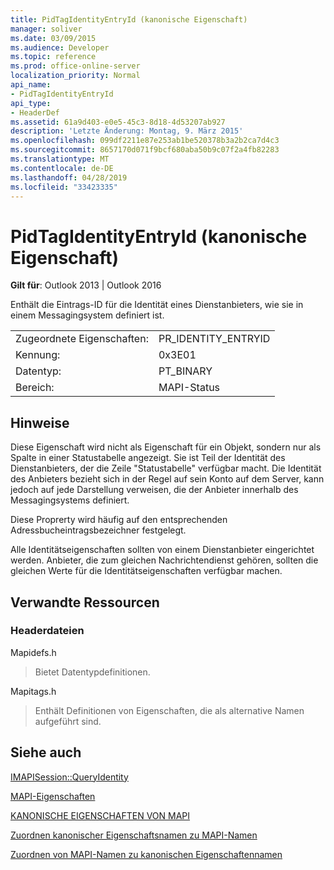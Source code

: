 ```yaml
---
title: PidTagIdentityEntryId (kanonische Eigenschaft)
manager: soliver
ms.date: 03/09/2015
ms.audience: Developer
ms.topic: reference
ms.prod: office-online-server
localization_priority: Normal
api_name:
- PidTagIdentityEntryId
api_type:
- HeaderDef
ms.assetid: 61a9d403-e0e5-45c3-8d18-4d53207ab927
description: 'Letzte Änderung: Montag, 9. März 2015'
ms.openlocfilehash: 099df2211e87e253ab1be520378b3a2b2ca7d4c3
ms.sourcegitcommit: 8657170d071f9bcf680aba50b9c07f2a4fb82283
ms.translationtype: MT
ms.contentlocale: de-DE
ms.lasthandoff: 04/28/2019
ms.locfileid: "33423335"
---
```

# <a name="pidtagidentityentryid-canonical-property"></a>PidTagIdentityEntryId (kanonische Eigenschaft)

  
  
**Gilt für**: Outlook 2013 | Outlook 2016 
  
Enthält die Eintrags-ID für die Identität eines Dienstanbieters, wie sie in einem Messagingsystem definiert ist. 
  
|||
|:-----|:-----|
|Zugeordnete Eigenschaften:  <br/> |PR_IDENTITY_ENTRYID  <br/> |
|Kennung:  <br/> |0x3E01  <br/> |
|Datentyp:  <br/> |PT_BINARY  <br/> |
|Bereich:  <br/> |MAPI-Status  <br/> |
   
## <a name="remarks"></a>Hinweise

Diese Eigenschaft wird nicht als Eigenschaft für ein Objekt, sondern nur als Spalte in einer Statustabelle angezeigt. Sie ist Teil der Identität des Dienstanbieters, der die Zeile "Statustabelle" verfügbar macht. Die Identität des Anbieters bezieht sich in der Regel auf sein Konto auf dem Server, kann jedoch auf jede Darstellung verweisen, die der Anbieter innerhalb des Messagingsystems definiert. 
  
Diese Proprerty wird häufig auf den entsprechenden Adressbucheintragsbezeichner festgelegt. 
  
Alle Identitätseigenschaften sollten von einem Dienstanbieter eingerichtet werden. Anbieter, die zum gleichen Nachrichtendienst gehören, sollten die gleichen Werte für die Identitätseigenschaften verfügbar machen. 
  
## <a name="related-resources"></a>Verwandte Ressourcen

### <a name="header-files"></a>Headerdateien

Mapidefs.h
  
> Bietet Datentypdefinitionen.
    
Mapitags.h
  
> Enthält Definitionen von Eigenschaften, die als alternative Namen aufgeführt sind.
    
## <a name="see-also"></a>Siehe auch



[IMAPISession::QueryIdentity](imapisession-queryidentity.md)


[MAPI-Eigenschaften](mapi-properties.md)
  
[KANONISCHE EIGENSCHAFTEN VON MAPI](mapi-canonical-properties.md)
  
[Zuordnen kanonischer Eigenschaftsnamen zu MAPI-Namen](mapping-canonical-property-names-to-mapi-names.md)
  
[Zuordnen von MAPI-Namen zu kanonischen Eigenschaftennamen](mapping-mapi-names-to-canonical-property-names.md)

